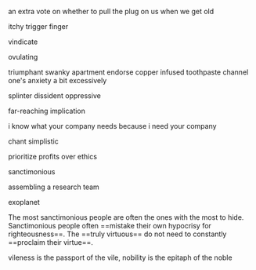 an extra vote on whether to pull the plug on us when we get old

itchy trigger finger 

vindicate

ovulating

triumphant
swanky apartment
endorse
copper infused toothpaste
channel one's anxiety
a bit excessively

splinter
dissident
oppressive

far-reaching implication

i know what your company needs because i need your company

chant simplistic

prioritize profits over ethics

sanctimonious

assembling a research team

exoplanet

The most sanctimonious people are often the ones with the most to hide.
Sanctimonious people often ==mistake their own hypocrisy for righteousness==.
The ==truly virtuous== do not need to constantly ==proclaim their virtue==.

vileness is the passport of the vile, nobility is the epitaph of the noble

